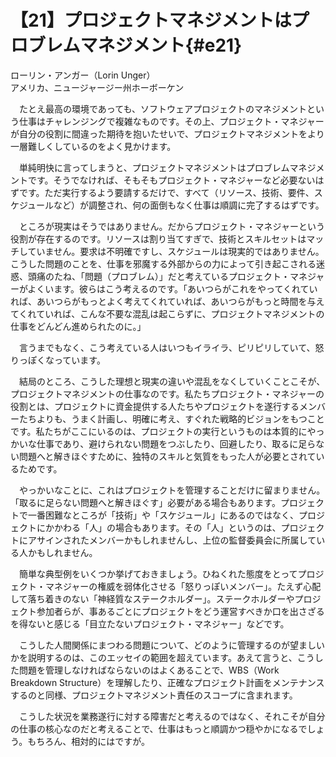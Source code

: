 # 【21】プロジェクトマネジメントはプロブレムマネジメント{#e21}

<div class="author">ローリン・アンガー（Lorin Unger）</div>
<div class="author_address">アメリカ、ニュージャージー州ホーボーケン</div>

　たとえ最高の環境であっても、ソフトウェアプロジェクトのマネジメントという仕事はチャレンジングで複雑なものです。その上、プロジェクト・マネジャーが自分の役割に間違った期待を抱いたせいで、プロジェクトマネジメントをより一層難しくしているのをよく見かけます。

　単純明快に言ってしまうと、プロジェクトマネジメントはプロブレムマネジメントです。そうでなければ、そもそもプロジェクト・マネジャーなど必要ないはずです。ただ実行するよう要請するだけで、すべて（リソース、技術、要件、スケジュールなど）が調整され、何の面倒もなく仕事は順調に完了するはずです。

　ところが現実はそうではありません。だからプロジェクト・マネジャーという役割が存在するのです。リソースは割り当てすぎで、技術とスキルセットはマッチしていません。要求は不明確ですし、スケジュールは現実的ではありません。こうした問題のことを、仕事を邪魔する外部からの力によって引き起こされる迷惑、頭痛のたね、「問題（プロブレム）」だと考えているプロジェクト・マネジャーがよくいます。彼らはこう考えるのです。「あいつらがこれをやってくれていれば、あいつらがもっとよく考えてくれていれば、あいつらがもっと時間を与えてくれていれば、こんな不要な混乱は起こらずに、プロジェクトマネジメントの仕事をどんどん進められたのに。」

　言うまでもなく、こう考えている人はいつもイライラ、ピリピリしていて、怒りっぽくなっています。

　結局のところ、こうした理想と現実の違いや混乱をなくしていくことこそが、プロジェクトマネジメントの仕事なのです。私たちプロジェクト・マネジャーの役割とは、プロジェクトに資金提供する人たちやプロジェクトを遂行するメンバーたちよりも、うまく計画し、明確に考え、すぐれた戦略的ビジョンをもつことです。私たちがここにいるのは、プロジェクトの実行というものは本質的にやっかいな仕事であり、避けられない問題をつぶしたり、回避したり、取るに足らない問題へと解きほぐすために、独特のスキルと気質をもった人が必要とされているためです。

　やっかいなことに、これはプロジェクトを管理することだけに留まりません。「取るに足らない問題へと解きほぐす」必要がある場合もあります。プロジェクトで一番困難なところが「技術」や「スケジュール」にあるのではなく、プロジェクトにかかわる「人」の場合もあります。その「人」というのは、プロジェクトにアサインされたメンバーかもしれませんし、上位の監督委員会に所属している人かもしれません。

　簡単な典型例をいくつか挙げておきましょう。ひねくれた態度をとってプロジェクト・マネジャーの権威を弱体化させる「怒りっぽいメンバー」。たえず心配して落ち着きのない「神経質なステークホルダー」。ステークホルダーやプロジェクト参加者らが、事あるごとにプロジェクトをどう運営すべきか口を出さざるを得ないと感じる「目立たないプロジェクト・マネジャー」などです。

　こうした人間関係にまつわる問題について、どのように管理するのが望ましいかを説明するのは、このエッセイの範囲を超えています。あえて言うと、こうした問題を管理しなければならないのはよくあることで、WBS（Work Breakdown Structure）を理解したり、正確なプロジェクト計画をメンテナンスするのと同様、プロジェクトマネジメント責任のスコープに含まれます。

　こうした状況を業務遂行に対する障害だと考えるのではなく、それこそが自分の仕事の核心なのだと考えることで、仕事はもっと順調かつ穏やかになるでしょう。もちろん、相対的にはですが。
